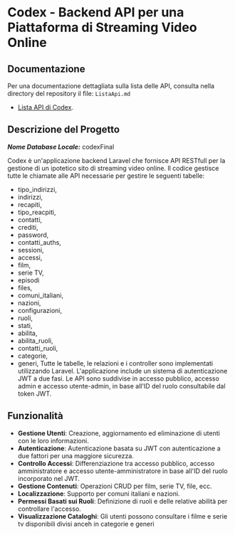 # Codex - Backend API per una Piattaforma di Streaming Video Online

## Documentazione

Per una documentazione dettagliata sulla lista delle API, consulta nella directory del repository il file: `ListaApi.md`
- [Lista API di Codex](lista-api.md).

## Descrizione del Progetto

***Nome Database Locale:*** codexFinal

Codex è un'applicazione backend Laravel che fornisce API RESTfull per la gestione di un ipotetico sito di streaming video online.
Il codice gestisce tutte le chiamate alle API necessarie per gestire le seguenti tabelle:
- tipo_indirizzi,
- indirizzi,
- recapiti,
- tipo_reacpiti,
- contatti,
- crediti,
- password,
- contatti_auths,
- sessioni,
- accessi,
- film,
- serie TV,
- episodi
- files,
- comuni_italiani,
- nazioni,
- configurazioni,
- ruoli,
- stati,
- abilita,
- abilita_ruoli,
- contatti_ruoli,
- categorie,
- generi,
Tutte le tabelle, le relazioni e i controller sono implementati utilizzando Laravel. L'applicazione include un sistema di autenticazione JWT a due fasi.
Le API sono suddivise in accesso pubblico, accesso admin e accesso utente-admin, in base all'ID del ruolo consultabile dal token JWT.

## Funzionalità

- **Gestione Utenti**: Creazione, aggiornamento ed eliminazione di utenti con le loro informazioni.
- **Autenticazione**: Autenticazione basata su JWT con autenticazione a due fattori per una maggiore sicurezza.
- **Controllo Accessi**: Differenziazione tra accesso pubblico, accesso amministratore e accesso utente-amministratore in base all'ID del ruolo incorporato nel JWT.
- **Gestione Contenuti**: Operazioni CRUD per film, serie TV, file, ecc.
- **Localizzazione**: Supporto per comuni italiani e nazioni.
- **Permessi Basati sui Ruoli**: Definizione di ruoli e delle relative abilità per controllare l'accesso.
- **Visualizzazione Cataloghi**: Gli utenti possono consultare i filme e serie tv disponibili divisi anceh in categorie e generi


